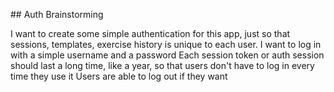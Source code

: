 ## Auth Brainstorming

I want to create some simple authentication for this app, just so that sessions, templates, exercise history is unique to each user.
I want to log in with a simple username and a password
Each session token or auth session should last a long time, like a year, so that users don't have to log in every time they use it
Users are able to log out if they want
